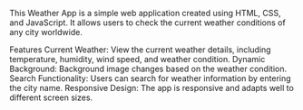 This Weather App is a simple web application created using HTML, CSS, and JavaScript. It allows users to check the current weather conditions of any city worldwide.

Features
Current Weather: View the current weather details, including temperature, humidity, wind speed, and weather condition.
Dynamic Background: Background image changes based on the weather condition.
Search Functionality: Users can search for weather information by entering the city name.
Responsive Design: The app is responsive and adapts well to different screen sizes.
